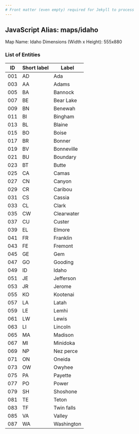 ```yaml
---
# Front matter (even empty) required for Jekyll to process
---
```


## JavaScript Alias: maps/idaho

Map Name: Idaho
Dimensions (Width x Height): 555x880





### List of Entities

ID | Short label | Label
---|---|---|
001|AD|Ada
003|AA|Adams
005|BA|Bannock
007|BE|Bear Lake
009|BN|Benewah
011|BI|Bingham
013|BL|Blaine
015|BO|Boise
017|BR|Bonner
019|BV|Bonneville
021|BU|Boundary
023|BT|Butte
025|CA|Camas
027|CN|Canyon
029|CR|Caribou
031|CS|Cassia
033|CL|Clark
035|CW|Clearwater
037|CU|Custer
039|EL|Elmore
041|FR|Franklin
043|FE|Fremont
045|GE|Gem
047|GO|Gooding
049|ID|Idaho
051|JE|Jefferson
053|JR|Jerome
055|KO|Kootenai
057|LA|Latah
059|LE|Lemhi
061|LW|Lewis
063|LI|Lincoln
065|MA|Madison
067|MI|Minidoka
069|NP|Nez perce
071|ON|Oneida
073|OW|Owyhee
075|PA|Payette
077|PO|Power
079|SH|Shoshone
081|TE|Teton
083|TF|Twin falls
085|VA|Valley
087|WA|Washington

